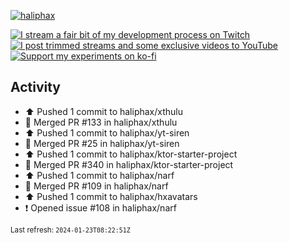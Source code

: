 [![haliphax](https://pbs.twimg.com/profile_banners/458808076/1545597092/1500x500)](https://haliphax.dev)

[![I stream a fair bit of my development process on Twitch](https://img.shields.io/twitch/status/haliphax?logo=twitch&style=for-the-badge)](https://twitch.tv/haliphax) &nbsp; [![I post trimmed streams and some exclusive videos to YouTube](https://img.shields.io/badge/youtube-watch-f00?logo=youtube&style=for-the-badge)](https://youtube.com/haliphaxyt) &nbsp; [![Support my experiments on ko-fi](https://img.shields.io/badge/kofi-support-ff5e5b?logo=ko-fi&style=for-the-badge)](https://ko-fi.com/haliphax)

## Activity

* ⬆️ Pushed 1 commit to haliphax/xthulu
* 🎉 Merged PR #133 in haliphax/xthulu
* ⬆️ Pushed 1 commit to haliphax/yt-siren
* 🎉 Merged PR #25 in haliphax/yt-siren
* ⬆️ Pushed 1 commit to haliphax/ktor-starter-project
* 🎉 Merged PR #340 in haliphax/ktor-starter-project
* ⬆️ Pushed 1 commit to haliphax/narf
* 🎉 Merged PR #109 in haliphax/narf
* ⬆️ Pushed 1 commit to haliphax/hxavatars
* ❗️ Opened issue #108 in haliphax/narf

<small>Last refresh: `2024-01-23T08:22:51Z`</small>
